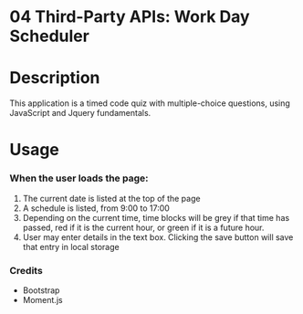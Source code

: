 # 04 Third-Party APIs: Work Day Scheduler

<h1>Description</h1>
This application is a timed code quiz with multiple-choice questions, using JavaScript and Jquery fundamentals.

<h1>Usage</h2>
<h3>When the user loads the page:</h3>
<ol>
<li>The current date is listed at the top of the page</li>
<li>A schedule is listed, from 9:00 to 17:00</li>
<li>Depending on the current time, time blocks will be grey if that time has passed, red if it is the current hour, or green if it is a future hour.</li>
<li>User may enter details in the text box. Clicking the save button will save that entry in local storage</li>
</ol>

<h3>Credits</h3>
<ul>
<li>Bootstrap </li>
<li>Moment.js</li>
</ul>
